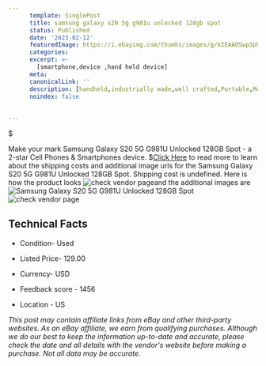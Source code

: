 ```yaml
---
      template: SinglePost
      title: samsung galaxy s20 5g g981u unlocked 128gb spot
      status: Published
      date: '2023-02-12'
      featuredImage: https://i.ebayimg.com/thumbs/images/g/kIEAAOSwp3phuPmr/s-l225.jpg
      categories: 
      excerpt: >-
        [smartphone,device ,hand held device]
      meta:
      canonicalLink: ''
      description: [handheld,industrially made,well crafted,Portable,Mobile,Compact,Convenient,Lightweight,Maneuverable,Man-portable,Miniature,Carriable,Hand-held,Light,Holdable,Transportable,Mobile device,Pocket-sized,On-the-go,Wireless,Cordless,Compact size,Convenient size, smartphone,device ,hand held device]
      noindex: false
      
        
---
```

$

Make your mark Samsung Galaxy S20 5G G981U Unlocked 128GB Spot - a 2-star Cell Phones & Smartphones device.
$[Click Here](https://www.ebay.com/itm/294824352820?hash=item44a4e69c34%3Ag%3AkIEAAOSwp3phuPmr&amdata=enc%3AAQAHAAAA4Fjlox1fB9gLdQvW94K7Dax5GxrxEdcTRtqFvl9n5lzyUZDRru9f0EmqWq7ppS2jBbK0uwn3DIByasDhTQtwVZD1tQqcV%2FZXGYLo0bGFpIhGZC4MbZiK7KFSSpOvspXjQfiKeGr79uwlKgpUP4brlAPJ4Sn6wClTv0kRokfszeKsAtzjDzzTZcqfUm12cBkOa%2FSjh0csMN3T3mhoGMWdKouhPpH%2FJgwzpqA6CyHsw5PKxjnWManwA1UJM%2Fxqzn4S9QGCZSIEhsF277EgVlxIpNRdlmLOGrTbD8lZ%2Fd2%2F9kWs&mkevt=1&mkcid=1&mkrid=711-53200-19255-0&campid=%253CePNCampaignId%253E&customid=%253CreferenceId%253E&toolid=10049) to read more to learn about the shipping costs and additional image urls for the Samsung Galaxy S20 5G G981U Unlocked 128GB Spot. Shipping cost is undefined. Here is how the product looks ![check vendor page](https://i.ebayimg.com/thumbs/images/g/kIEAAOSwp3phuPmr/s-l225.jpg)and the additional images are![Samsung Galaxy S20 5G G981U Unlocked 128GB Spot](https://i.ebayimg.com/images/g/kIEAAOSwp3phuPmr/s-l1200.jpg)![check vendor page](https://origin-galleryplus.ebayimg.com/ws/web/294824352820_2_0_1/225x225.jpg,https://origin-galleryplus.ebayimg.com/ws/web/294824352820_3_0_1/225x225.jpg,https://origin-galleryplus.ebayimg.com/ws/web/294824352820_4_0_1/225x225.jpg)



 ## Technical Facts 



     
      

 - Condition- Used 


      

 - Listed Price- 129.00 


      

 - Currency- USD 


      

 - Feedback score - 1456 


      

 - Location - US 


      
      

 *_This post may contain affiliate links from eBay and other third-party websites. As an eBay affiliate, we earn from qualifying purchases. Although we do our best to keep the information up-to-date and accurate, please check the date and all details with the vendor's website before making a purchase. Not all data may be accurate._*






